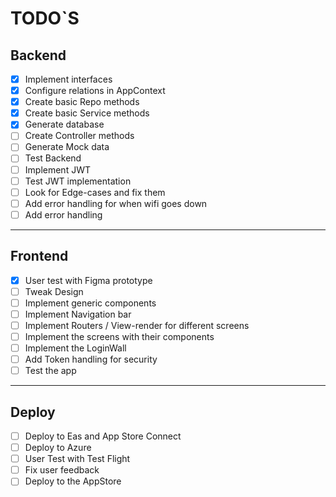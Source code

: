 # TODO`S

## Backend

- [x] Implement interfaces
- [x] Configure relations in AppContext
- [x] Create basic Repo methods
- [x] Create basic Service methods
- [x] Generate database
- [ ] Create Controller methods
- [ ] Generate Mock data
- [ ] Test Backend
- [ ] Implement JWT
- [ ] Test JWT implementation
- [ ] Look for Edge-cases and fix them
- [ ] Add error handling for when wifi goes down
- [ ] Add error handling

<hr />

## Frontend

- [x] User test with Figma prototype
- [ ] Tweak Design
- [ ] Implement generic components
- [ ] Implement Navigation bar
- [ ] Implement Routers / View-render for different screens
- [ ] Implement the screens with their components
- [ ] Implement the LoginWall
- [ ] Add Token handling for security
- [ ] Test the app

<hr />

## Deploy

- [ ] Deploy to Eas and App Store Connect
- [ ] Deploy to Azure
- [ ] User Test with Test Flight
- [ ] Fix user feedback
- [ ] Deploy to the AppStore
